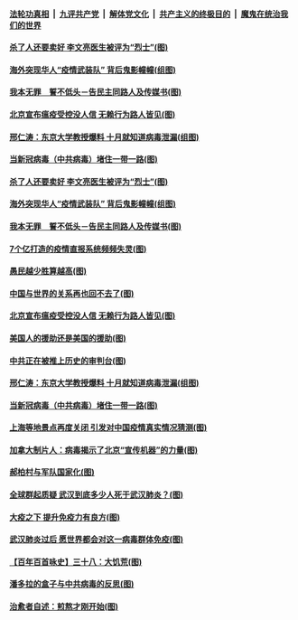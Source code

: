 

####  [法轮功真相](../../../../basic/blob/master/README.md?t=04030830) &nbsp;|&nbsp; [九评共产党](../../../../9ping.md/blob/master/README.md?t=04030830) &nbsp;|&nbsp; [解体党文化](../../../../jtdwh.md/blob/master/README.md?t=04030830)  &nbsp;|&nbsp; [共产主义的终极目的](../../../../gczydzjmd.md/blob/master/README.md?t=04030830) &nbsp;|&nbsp; [魔鬼在统治我们的世界](../../../../mgztzwmdsj.md/blob/master/README.md?t=04030830) 

#### [杀了人还要卖好 李文亮医生被评为“烈士”(图)](../pages/p4/928435.md?t=04030830) 

#### [海外突现华人“疫情武装队” 背后鬼影幢幢(组图)](../pages/p4/928430.md?t=04030830) 

#### [我本无罪　誓不低头－告民主同路人及传媒书(图)](../pages/p4/928378.md?t=04030830) 

#### [北京宣布瘟疫受控没人信 无赖行为路人皆见(图)](../pages/p4/928344.md?t=04030830) 

#### [邢仁涛：东京大学教授爆料 十月就知道病毒泄漏(组图)](../pages/p4/928220.md?t=04030830) 

#### [当新冠病毒（中共病毒）堵住一带一路(图)](../pages/p4/928212.md?t=04030830) 

#### [杀了人还要卖好 李文亮医生被评为“烈士”(图)](../pages/p4/928435.md?t=04030830) 

#### [海外突现华人“疫情武装队” 背后鬼影幢幢(组图)](../pages/p4/928430.md?t=04030830) 

#### [我本无罪　誓不低头－告民主同路人及传媒书(图)](../pages/p4/928378.md?t=04030830) 

#### [7个亿打造的疫情直报系统频频失灵(图)](../pages/p4/928351.md?t=04030830) 

#### [愚民越少胜算越高(图)](../pages/p4/928352.md?t=04030830) 

#### [中国与世界的关系再也回不去了(图)](../pages/p4/928346.md?t=04030830) 

#### [北京宣布瘟疫受控没人信 无赖行为路人皆见(图)](../pages/p4/928344.md?t=04030830) 

#### [美国人的援助还是美国的援助(图)](../pages/p4/928345.md?t=04030830) 

#### [中共正在被推上历史的审判台(图)](../pages/p4/928341.md?t=04030830) 

#### [邢仁涛：东京大学教授爆料 十月就知道病毒泄漏(组图)](../pages/p4/928220.md?t=04030830) 

#### [当新冠病毒（中共病毒）堵住一带一路(图)](../pages/p4/928212.md?t=04030830) 

#### [上海等地景点再度关闭 引发对中国疫情真实情况猜测(图)](../pages/p4/928214.md?t=04030830) 

#### [加拿大制片人：病毒揭示了北京“宣传机器”的力量(图)](../pages/p4/928219.md?t=04030830) 

#### [郝柏村与军队国家化(图)](../pages/p4/928211.md?t=04030830) 

#### [全球群起质疑 武汉到底多少人死于武汉肺炎？(图)](../pages/p4/928209.md?t=04030830) 

#### [大疫之下 提升免疫力有良方(图)](../pages/p4/928216.md?t=04030830) 

#### [武汉肺炎过后 愿世界都会对这一病毒群体免疫(图)](../pages/p4/928207.md?t=04030830) 

#### [【百年百首咏史】三十八：大饥荒(图)](../pages/p4/928200.md?t=04030830) 

#### [潘多拉的盒子与中共病毒的反思(图)](../pages/p4/928107.md?t=04030830) 

#### [治愈者自述：煎熬才刚开始(图)](../pages/p4/928104.md?t=04030830) 

